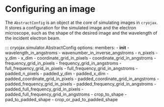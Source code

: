 # Configuring an image

The `AbstractConfig` is an object at the core of simulating images in `cryojax`. It stores a configuration for the simulated image and the electron microscope, such as the shape of the desired image and the wavelength of the incident electron beam.

::: cryojax.simulator.AbstractConfig
        options:
            members:
                - __init__
                - wavelength_in_angstroms
                - wavenumber_in_inverse_angstroms
                - n_pixels
                - y_dim
                - x_dim
                - coordinate_grid_in_pixels
                - coordinate_grid_in_angstroms
                - frequency_grid_in_pixels
                - frequency_grid_in_angstroms
                - full_frequency_grid_in_pixels
                - full_frequency_grid_in_angstroms
                - padded_n_pixels
                - padded_y_dim
                - padded_x_dim
                - padded_coordinate_grid_in_pixels
                - padded_coordinate_grid_in_angstroms
                - padded_frequency_grid_in_pixels
                - padded_frequency_grid_in_angstroms
                - padded_full_frequency_grid_in_pixels
                - padded_full_frequency_grid_in_angstroms
                - crop_to_shape
                - pad_to_padded_shape
                - crop_or_pad_to_padded_shape
